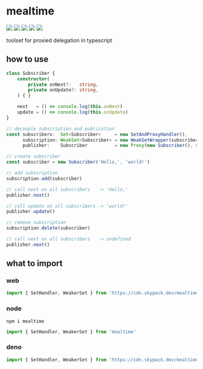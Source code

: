# mealtime
[![](https://badgen.net/packagephobia/install/mealtime?icon=npm&label&color=black&scale=1.3)](https://www.npmjs.com/package/mealtime) [![](https://badgen.net/npm/types/tslib?icon=typescript&label&color=black&scale=1.3)](https://github.com/domrally/mealtime/blob/main/code/context.d.ts) [![](https://badgen.net/badge/license/Fair?color=grey&scale=1.3)](https://github.com/domrally/mealtime/blob/main/LICENSE) [![](https://badgen.net/github/tag/domrally/mealtime?icon=git&label&color=grey&scale=1.3)](https://github.com/domrally/mealtime/releases) [![](https://badgen.net/github/status/domrally/mealtime?icon=github&label&color=black&scale=1.3)](https://github.com/domrally/mealtime/actions)

toolset for proxied delegation in typescript

## how to use

```ts
class Subscriber {
    constructor(
        private onNext?:   string,
        private onUpdate?: string,
    ) { }

    next   = () => console.log(this.onNext)
    update = () => console.log(this.onUpdate)
}

// decouple subscription and publication
const subscribers:  Set<Subscriber>     = new SetAndProxyHandler(),
      subscription: WeakSet<Subscriber> = new WeakSetWrapper(subscribers),
      publisher:    Subscriber          = new Proxy(new Subscriber(), subscribers)

// create subscriber
const subscriber = new Subscriber('Hello,', 'world!')

// add subscription
subscription.add(subscriber)

// call next on all subscribers   -> 'Hello,'
publisher.next()

// call update on all subscribers -> 'world!'
publisher.update()

// remove subscription
subscription.delete(subscriber)

// call next on all subscribers   -> undefined
publisher.next()

```

## what to import

### web
```js
import { SetHandler, WeakerSet } from 'https://cdn.skypack.dev/mealtime?min'
```

### node
```
npm i mealtime
```
```js
import { SetHandler, WeakerSet } from 'mealtime'
```

### deno
```ts
import { SetHandler, WeakerSet } from 'https://cdn.skypack.dev/mealtime?dts'
```
